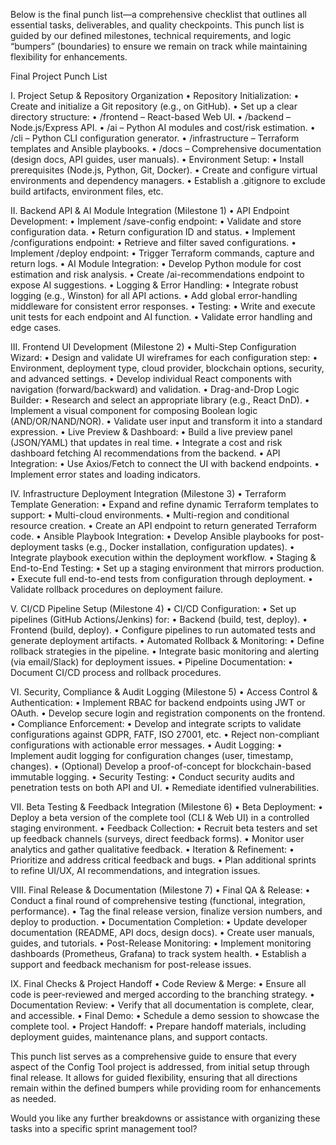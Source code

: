 Below is the final punch list—a comprehensive checklist that outlines all essential tasks, deliverables, and quality checkpoints. This punch list is guided by our defined milestones, technical requirements, and logic “bumpers” (boundaries) to ensure we remain on track while maintaining flexibility for enhancements.

Final Project Punch List

I. Project Setup & Repository Organization
	•	Repository Initialization:
	•	Create and initialize a Git repository (e.g., on GitHub).
	•	Set up a clear directory structure:
	•	/frontend – React-based Web UI.
	•	/backend – Node.js/Express API.
	•	/ai – Python AI modules and cost/risk estimation.
	•	/cli – Python CLI configuration generator.
	•	/infrastructure – Terraform templates and Ansible playbooks.
	•	/docs – Comprehensive documentation (design docs, API guides, user manuals).
	•	Environment Setup:
	•	Install prerequisites (Node.js, Python, Git, Docker).
	•	Create and configure virtual environments and dependency managers.
	•	Establish a .gitignore to exclude build artifacts, environment files, etc.

II. Backend API & AI Module Integration (Milestone 1)
	•	API Endpoint Development:
	•	Implement /save-config endpoint:
	•	Validate and store configuration data.
	•	Return configuration ID and status.
	•	Implement /configurations endpoint:
	•	Retrieve and filter saved configurations.
	•	Implement /deploy endpoint:
	•	Trigger Terraform commands, capture and return logs.
	•	AI Module Integration:
	•	Develop Python module for cost estimation and risk analysis.
	•	Create /ai-recommendations endpoint to expose AI suggestions.
	•	Logging & Error Handling:
	•	Integrate robust logging (e.g., Winston) for all API actions.
	•	Add global error-handling middleware for consistent error responses.
	•	Testing:
	•	Write and execute unit tests for each endpoint and AI function.
	•	Validate error handling and edge cases.

III. Frontend UI Development (Milestone 2)
	•	Multi-Step Configuration Wizard:
	•	Design and validate UI wireframes for each configuration step:
	•	Environment, deployment type, cloud provider, blockchain options, security, and advanced settings.
	•	Develop individual React components with navigation (forward/backward) and validation.
	•	Drag-and-Drop Logic Builder:
	•	Research and select an appropriate library (e.g., React DnD).
	•	Implement a visual component for composing Boolean logic (AND/OR/NAND/NOR).
	•	Validate user input and transform it into a standard expression.
	•	Live Preview & Dashboard:
	•	Build a live preview panel (JSON/YAML) that updates in real time.
	•	Integrate a cost and risk dashboard fetching AI recommendations from the backend.
	•	API Integration:
	•	Use Axios/Fetch to connect the UI with backend endpoints.
	•	Implement error states and loading indicators.

IV. Infrastructure Deployment Integration (Milestone 3)
	•	Terraform Template Generation:
	•	Expand and refine dynamic Terraform templates to support:
	•	Multi-cloud environments.
	•	Multi-region and conditional resource creation.
	•	Create an API endpoint to return generated Terraform code.
	•	Ansible Playbook Integration:
	•	Develop Ansible playbooks for post-deployment tasks (e.g., Docker installation, configuration updates).
	•	Integrate playbook execution within the deployment workflow.
	•	Staging & End-to-End Testing:
	•	Set up a staging environment that mirrors production.
	•	Execute full end-to-end tests from configuration through deployment.
	•	Validate rollback procedures on deployment failure.

V. CI/CD Pipeline Setup (Milestone 4)
	•	CI/CD Configuration:
	•	Set up pipelines (GitHub Actions/Jenkins) for:
	•	Backend (build, test, deploy).
	•	Frontend (build, deploy).
	•	Configure pipelines to run automated tests and generate deployment artifacts.
	•	Automated Rollback & Monitoring:
	•	Define rollback strategies in the pipeline.
	•	Integrate basic monitoring and alerting (via email/Slack) for deployment issues.
	•	Pipeline Documentation:
	•	Document CI/CD process and rollback procedures.

VI. Security, Compliance & Audit Logging (Milestone 5)
	•	Access Control & Authentication:
	•	Implement RBAC for backend endpoints using JWT or OAuth.
	•	Develop secure login and registration components on the frontend.
	•	Compliance Enforcement:
	•	Develop and integrate scripts to validate configurations against GDPR, FATF, ISO 27001, etc.
	•	Reject non-compliant configurations with actionable error messages.
	•	Audit Logging:
	•	Implement audit logging for configuration changes (user, timestamp, changes).
	•	(Optional) Develop a proof-of-concept for blockchain-based immutable logging.
	•	Security Testing:
	•	Conduct security audits and penetration tests on both API and UI.
	•	Remediate identified vulnerabilities.

VII. Beta Testing & Feedback Integration (Milestone 6)
	•	Beta Deployment:
	•	Deploy a beta version of the complete tool (CLI & Web UI) in a controlled staging environment.
	•	Feedback Collection:
	•	Recruit beta testers and set up feedback channels (surveys, direct feedback forms).
	•	Monitor user analytics and gather qualitative feedback.
	•	Iteration & Refinement:
	•	Prioritize and address critical feedback and bugs.
	•	Plan additional sprints to refine UI/UX, AI recommendations, and integration issues.

VIII. Final Release & Documentation (Milestone 7)
	•	Final QA & Release:
	•	Conduct a final round of comprehensive testing (functional, integration, performance).
	•	Tag the final release version, finalize version numbers, and deploy to production.
	•	Documentation Completion:
	•	Update developer documentation (README, API docs, design docs).
	•	Create user manuals, guides, and tutorials.
	•	Post-Release Monitoring:
	•	Implement monitoring dashboards (Prometheus, Grafana) to track system health.
	•	Establish a support and feedback mechanism for post-release issues.

IX. Final Checks & Project Handoff
	•	Code Review & Merge:
	•	Ensure all code is peer-reviewed and merged according to the branching strategy.
	•	Documentation Review:
	•	Verify that all documentation is complete, clear, and accessible.
	•	Final Demo:
	•	Schedule a demo session to showcase the complete tool.
	•	Project Handoff:
	•	Prepare handoff materials, including deployment guides, maintenance plans, and support contacts.

This punch list serves as a comprehensive guide to ensure that every aspect of the Config Tool project is addressed, from initial setup through final release. It allows for guided flexibility, ensuring that all directions remain within the defined bumpers while providing room for enhancements as needed.

Would you like any further breakdowns or assistance with organizing these tasks into a specific sprint management tool?